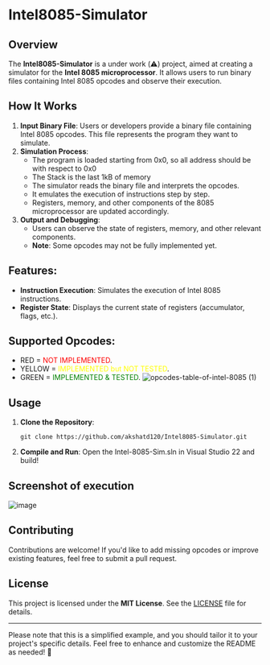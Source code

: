 # Intel8085-Simulator

## Overview
The **Intel8085-Simulator** is a under work (⚠️) project, aimed at creating a simulator for the **Intel 8085 microprocessor**. It allows users to run binary files containing Intel 8085 opcodes and observe their execution.

## How It Works
1. **Input Binary File**: Users or developers provide a binary file containing Intel 8085 opcodes. This file represents the program they want to simulate.
2. **Simulation Process**:
    - The program is loaded starting from 0x0, so all address should be with respect to 0x0
    - The Stack is the last 1kB of memory
    - The simulator reads the binary file and interprets the opcodes.
    - It emulates the execution of instructions step by step.
    - Registers, memory, and other components of the 8085 microprocessor are updated accordingly.
4. **Output and Debugging**:
    - Users can observe the state of registers, memory, and other relevant components.
    - **Note**: Some opcodes may not be fully implemented yet.

## Features:
- **Instruction Execution**: Simulates the execution of Intel 8085 instructions.
- **Register State**: Displays the current state of registers (accumulator, flags, etc.).

## Supported Opcodes:
- RED = <span style='color: red;'>NOT IMPLEMENTED</span>.
- YELLOW = <span style='color: yellow;'>IMPLEMENTED but NOT TESTED</span>.
- GREEN = <span style='color: green;'>IMPLEMENTED & TESTED</span>.
![opcodes-table-of-intel-8085 (1)](https://github.com/user-attachments/assets/6fb450fa-254b-4f3e-94f8-40f85f0aa92c)
 


## Usage
1. **Clone the Repository**:
    ```
    git clone https://github.com/akshatd120/Intel8085-Simulator.git
    ```
2. **Compile and Run**:
  Open the Intel-8085-Sim.sln in Visual Studio 22 and build!

## Screenshot of execution
![image](https://github.com/akshatd120/Intel8085-Simulator/assets/98334833/f24e0036-d365-4806-9bd4-5c4d01b16189)

## Contributing
Contributions are welcome! If you'd like to add missing opcodes or improve existing features, feel free to submit a pull request.

## License
This project is licensed under the **MIT License**. See the [LICENSE](LICENSE) file for details.

---

Please note that this is a simplified example, and you should tailor it to your project's specific details. Feel free to enhance and customize the README as needed! 🚀
